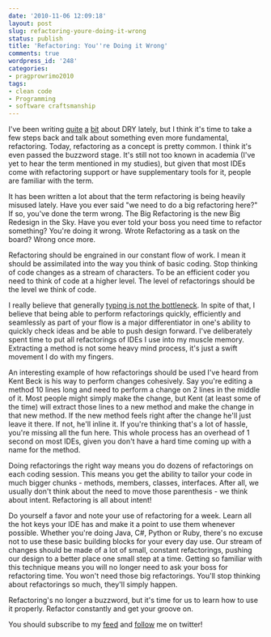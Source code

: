 ```yaml
---
date: '2010-11-06 12:09:18'
layout: post
slug: refactoring-youre-doing-it-wrong
status: publish
title: 'Refactoring: You''re Doing it Wrong'
comments: true
wordpress_id: '248'
categories:
- pragprowrimo2010
tags:
- clean code
- Programming
- software craftsmanship
---
```


I've been writing [quite](/2010/11/02/short-intro-to-dry/) [a](/2010/11/03/taking-dry-further/) [bit](/2010/11/04/dry-dont-get-trigger-happy/) about DRY lately, but I think it's time to take a few steps back and talk about something even more fundamental, refactoring. Today, refactoring as a concept is pretty common. I think it's even passed the buzzword stage. It's still not too known in academia (I've yet to hear the term mentioned in my studies), but given that most IDEs come with refactoring support or have supplementary tools for it, people are familiar with the term.

It has been written a lot about that the term refactoring is being heavily misused lately. Have you ever said "we need to do a big refactoring here?" If so, you've done the term wrong. The Big Refactoring is the new Big Redesign in the Sky. Have you ever told your boss you need time to refactor something? You're doing it wrong. Wrote Refactoring as a task on the board? Wrong once more.

Refactoring should be engrained in our constant flow of work. I mean it should be assimilated into the way you think of basic coding. Stop thinking of code changes as a stream of characters. To be an efficient coder you need to think of code at a higher level. The level of refactorings should be the level we think of code.

I really believe that generally [typing is not the bottleneck](http://www.sbastn.com/typing-is-not-the-bottleneck). In spite of that, I believe that being able to perform refactorings quickly, efficiently and seamlessly as part of your flow is a major differentiator in one's ability to quickly check ideas and be able to push design forward. I've deliberately spent time to put all refactorings of IDEs I use into my muscle memory. Extracting a method is not some heavy mind process, it's just a swift movement I do with my fingers.

An interesting example of how refactorings should be used I've heard from Kent Beck is his way to perform changes cohesively. Say you're editing a method 10 lines long and need to perform a change on 2 lines in the middle of it. Most people might simply make the change, but Kent (at least some of the time) will extract those lines to a new method and make the change in that new method. If the new method feels right after the change he'll just leave it there. If not, he'll inline it. If you're thinking that's a lot of hassle, you're missing all the fun here. This whole process has an overhead of 1 second on most IDEs, given you don't have a hard time coming up with a name for the method.

Doing refactorings the right way means you do dozens of refactorings on each coding session. This means you get the ability to tailor your code in much bigger chunks - methods, members, classes, interfaces. After all, we usually don't think about the need to move those parenthesis - we think about intent. Refactoring is all about intent!

Do yourself a favor and note your use of refactoring for a week. Learn all the hot keys your IDE has and make it a point to use them whenever possible. Whether you're doing Java, C#, Python or Ruby, there's no excuse not to use these basic building blocks for your every day use. Our stream of changes should be made of a lot of small, constant refactorings, pushing our design to a better place one small step at a time. Getting so familiar with this technique means you will no longer need to ask your boss for refactoring time. You won't need those big refactorings. You'll stop thinking about refactorings so much, they'll simply happen.

Refactoring's no longer a buzzword, but it's time for us to learn how to use it properly. Refactor constantly and get your groove on.

You should subscribe to my [feed](http://feeds.feedburner.com/TheCodeDump) and [follow](http://twitter.com/avivby) me on twitter!
